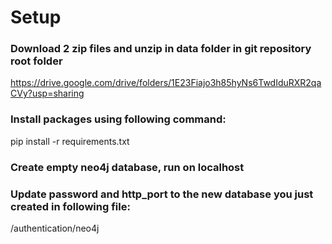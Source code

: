 # Setup
### Download 2 zip files and unzip in data folder in git repository root folder
https://drive.google.com/drive/folders/1E23Fiajo3h85hyNs6TwdIduRXR2qaCVy?usp=sharing

### Install packages using following command: 
pip install -r requirements.txt

### Create empty neo4j database, run on localhost

### Update password and http_port to the new database you just created in following file:
/authentication/neo4j
